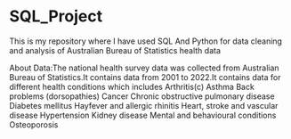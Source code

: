 # SQL_Project
This is my repository where I have used SQL And Python for data cleaning and analysis of Australian Bureau of Statistics health data

About Data:The national health survey  data was collected from Australian Bureau of Statistics.It contains data from  2001 to 2022.It contains data for different health conditions which includes Arthritis(c)
Asthma
Back problems (dorsopathies)
Cancer 
Chronic obstructive pulmonary disease 
Diabetes mellitus
Hayfever and allergic rhinitis
Heart, stroke and vascular disease
Hypertension
Kidney disease
Mental and behavioural conditions
Osteoporosis


